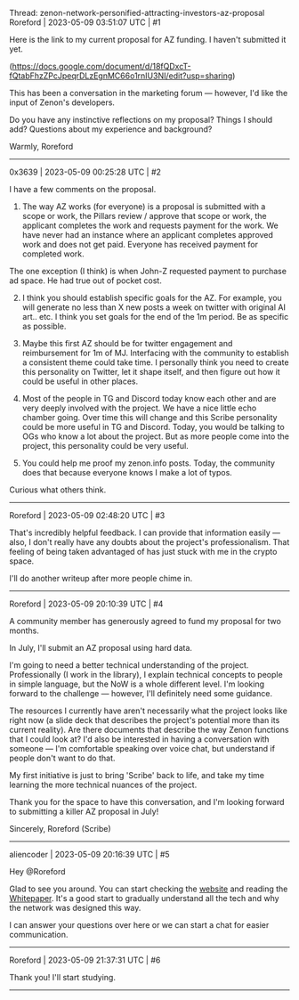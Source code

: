 Thread: zenon-network-personified-attracting-investors-az-proposal
Roreford | 2023-05-09 03:51:07 UTC | #1

Here is the link to my current proposal for AZ funding. I haven't submitted it yet.

(https://docs.google.com/document/d/18fQDxcT-fQtabFhzZPcJpeqrDLzEgnMC66o1rnIU3NI/edit?usp=sharing)

This has been a conversation in the marketing forum — however, I'd like the input of Zenon's developers.

Do you have any instinctive reflections on my proposal?
Things I should add?
Questions about my experience and background?

Warmly,
Roreford

-------------------------

0x3639 | 2023-05-09 00:25:28 UTC | #2

I have a few comments on the proposal. 

1) The way AZ works (for everyone) is a proposal is submitted with a scope or work, the Pillars review / approve that scope or work, the applicant completes the work and requests payment for the work.  We have never had an instance where an applicant completes approved work and does not get paid.  Everyone has received payment for completed work.

The one exception (I think) is when John-Z requested payment to purchase ad space.  He had true out of pocket cost.

2) I think you should establish specific goals for the AZ.  For example, you will generate no less than X new posts a week on twitter with original AI art.. etc.  I think you set goals for the end of the 1m period.  Be as specific as possible.

3) Maybe this first AZ should be for twitter engagement and reimbursement for 1m of MJ.  Interfacing with the community to establish a consistent theme could take time.  I personally think you need to create this personality on Twitter, let it shape itself, and then figure out how it could be useful in other places.

4) Most of the people in TG and Discord today know each other and are very deeply involved with the project.  We have a nice little echo chamber going.  Over time this will change and this Scribe personality could be more useful in TG and Discord.  Today, you would be talking to OGs who know a lot about the project.  But as more people come into the project, this personality could be very useful.

5) You could help me proof my zenon.info posts.  Today, the community does that because everyone knows I make a lot of typos.  

Curious what others think.

-------------------------

Roreford | 2023-05-09 02:48:20 UTC | #3

That's incredibly helpful feedback. I can provide that information easily — also, I don't really have any doubts about the project's professionalism. That feeling of being taken advantaged of has just stuck with me in the crypto space.

I'll do another writeup after more people chime in.

-------------------------

Roreford | 2023-05-09 20:10:39 UTC | #4

A community member has generously agreed to fund my proposal for two months.

In July, I'll submit an AZ proposal using hard data.

I'm going to need a better technical understanding of the project. Professionally (I work in the library), I explain technical concepts to people in simple language, but the NoW is a whole different level. I'm looking forward to the challenge — however, I'll definitely need some guidance.

The resources I currently have aren't necessarily what the project looks like right now (a slide deck that describes the project's potential more than its current reality). Are there documents that describe the way Zenon functions that I could look at? I'd also be interested in having a conversation with someone — I'm comfortable speaking over voice chat, but understand if people don't want to do that.

My first initiative is just to bring 'Scribe' back to life, and take my time learning the more technical nuances of the project.

Thank you for the space to have this conversation, and I'm looking forward to submitting a killer AZ proposal in July!

Sincerely,
Roreford (Scribe)

-------------------------

aliencoder | 2023-05-09 20:16:39 UTC | #5

Hey @Roreford

Glad to see you around. You can start checking the [website](https://zenon.network/) and reading the [Whitepaper](https://github.com/zenon-network/zenon.network/releases/download/whitepaper/whitepaper.pdf). It's a good start to gradually understand all the tech and why the network was designed this way.

I can answer your questions over here or we can start a chat for easier communication.

-------------------------

Roreford | 2023-05-09 21:37:31 UTC | #6

Thank you! I'll start studying.

-------------------------

